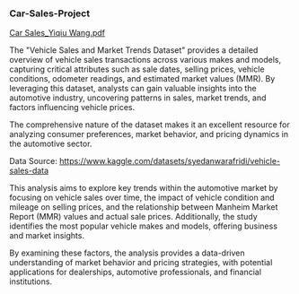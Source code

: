 ### Car-Sales-Project

[Car Sales_Yiqiu Wang.pdf](https://github.com/user-attachments/files/17014319/Car.Sales_Yiqiu.Wang.pdf)

The "Vehicle Sales and Market Trends Dataset" provides a detailed overview of vehicle sales transactions across various makes and models, capturing critical attributes such as sale dates, selling prices, vehicle conditions, odometer readings, and estimated market values (MMR). By leveraging this dataset, analysts can gain valuable insights into the automotive industry, uncovering patterns in sales, market trends, and factors influencing vehicle prices. 

The comprehensive nature of the dataset makes it an excellent resource for analyzing consumer preferences, market behavior, and pricing dynamics in the automotive sector.

Data Source: https://www.kaggle.com/datasets/syedanwarafridi/vehicle-sales-data

This analysis aims to explore key trends within the automotive market by focusing on vehicle sales over time, the impact of vehicle condition and mileage on selling prices, and the relationship between Manheim Market Report (MMR) values and actual sale prices. Additionally, the study identifies the most popular vehicle makes and models, offering business and market insights. 

By examining these factors, the analysis provides a data-driven understanding of market behavior and pricing strategies, with potential applications for dealerships, automotive professionals, and financial institutions.
